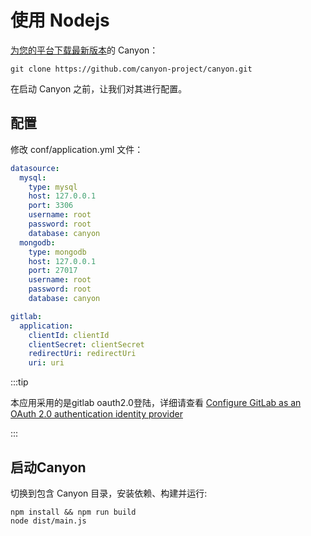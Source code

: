 # 使用 Nodejs

[为您的平台下载最新版本](http://canyon.com/#/user)的 Canyon：

```shell
git clone https://github.com/canyon-project/canyon.git
```

在启动 Canyon 之前，让我们对其进行配置。

## 配置

修改 conf/application.yml 文件：

```yaml
datasource:
  mysql:
    type: mysql
    host: 127.0.0.1
    port: 3306
    username: root
    password: root
    database: canyon
  mongodb:
    type: mongodb
    host: 127.0.0.1
    port: 27017
    username: root
    password: root
    database: canyon

gitlab:
  application:
    clientId: clientId
    clientSecret: clientSecret
    redirectUri: redirectUri
    uri: uri


```


:::tip

本应用采用的是gitlab oauth2.0登陆，详细请查看 [Configure GitLab as an OAuth 2.0 authentication identity provider](https://docs.gitlab.com/ee/integration/oauth_provider.html)

:::

## 启动Canyon

切换到包含 Canyon 目录，安装依赖、构建并运行:

```shell
npm install && npm run build
node dist/main.js
```
